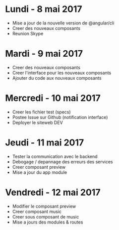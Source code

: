 # Lundi - 8 mai 2017
* Mise a jour de la nouvelle version de @angular/cli
* Creer des nouveaux composants
* Reunion Skype

# Mardi - 9 mai 2017
* Creer des nouveaux composants
* Creer l'interface pour les nouveaux composants
* Ajouter du code aux nouveaux composants

# Mercredi - 10 mai 2017
* Creer les fichier test (specs)
* Postee Issue sur Github (notification interface)
* Deployer le siteweb DEV

# Jeudi - 11 mai 2017
* Tester la communication avec le backend
* Debogage / depannage des erreurs des services
* Creer composant preview
* Mise a jour du app module

# Vendredi - 12 mai 2017
* Modifier le composant preview
* Creer composant music
* Creer sous composant de music
* Mise a jours des modules & routes
